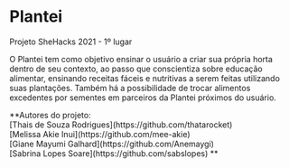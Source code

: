 # Plantei

Projeto SheHacks 2021 - 1º lugar

<p> O Plantei tem como objetivo ensinar o usuário a criar sua própria horta dentro de seu contexto, 
ao passo que conscientiza sobre educação alimentar, ensinando receitas fáceis e nutritivas a serem 
feitas utilizando suas plantações. Também há a possibilidade de trocar alimentos excedentes 
por sementes em parceiros da Plantei próximos do usuário. </p> 

<p>
**Autores do projeto: <br>
[Thais de Souza Rodrigues](https://github.com/thatarocket) <br>
[Melissa Akie Inui](https://github.com/mee-akie)<br>
[Giane Mayumi Galhard](https://github.com/Anemaygi) <br>
[Sabrina Lopes Soare](https://github.com/sabslopes) ** </p>
